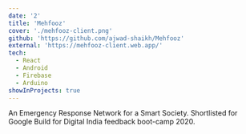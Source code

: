 ```yaml
---
date: '2'
title: 'Mehfooz'
cover: './mehfooz-client.png'
github: 'https://github.com/ajwad-shaikh/Mehfooz'
external: 'https://mehfooz-client.web.app/'
tech:
  - React
  - Android
  - Firebase
  - Arduino
showInProjects: true
---
```


An Emergency Response Network for a Smart Society. Shortlisted for Google Build for Digital India feedback boot-camp 2020.
